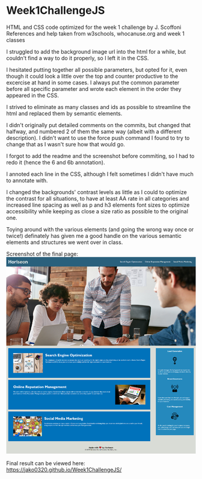 # Week1ChallengeJS
HTML and CSS code optimized for the week 1 challenge by J. Scoffoni
References and help taken from w3schools, whocanuse.org and week 1 classes

I struggled to add the background image url into the html for a while, but couldn't find a way to do it properly, so I left it in the CSS.

I hesitated putting together all possible parameters, but opted for it, even though it could look a little over the top and counter productive to the excercise at hand in some cases. I always put the common parameter before all specific parameter and wrote each element in the order they appeared in the CSS.

I strived to eliminate as many classes and ids as possible to streamline the html and replaced them by semantic elements.

I didn't originally put detailed comments on the commits, but changed that halfway, and numbered 2 of them the same way (albeit with a different description). I didn't want to use the force push command I found to try to change that as I wasn't sure how that would go.

I forgot to add the readme and the screenshot before commiting, so I had to redo it (hence the 6 and 6b annotation).

I annoted each line in the CSS, although I felt sometimes I didn't have much to annotate with.

I changed the backgrounds' contrast levels as little as I could to optimize the contrast for all situations, to have at least AA rate in all categories and increased line spacing as well as p and h3 elements font sizes to optimize accessibility while keeping as close a size ratio as possible to the original one. 

Toying around with the various elements (and going the wrong way once or twice!) definately has given me a good handle on the various semantic elements and structures we went over in class.

Screenshot of the final page:
![The Horiseon webpage](./assets/landing-page-screenshot-week1-homework.png)

Final result can be viewed here:
https://jako0320.github.io/Week1ChallengeJS/
